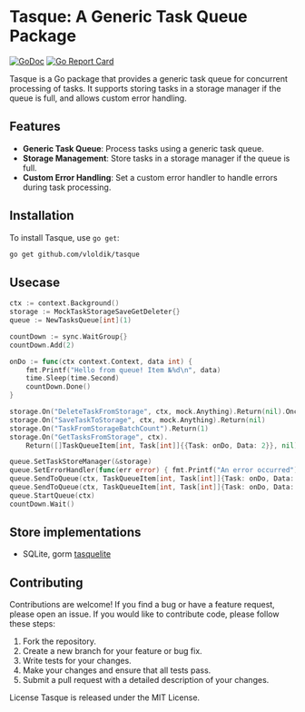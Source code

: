 # Tasque: A Generic Task Queue Package

[![GoDoc](https://godoc.org/github.com/vloldik/tasque?status.svg)](https://godoc.org/github.com/vloldik/tasque)
[![Go Report Card](https://goreportcard.com/badge/github.com/vloldik/tasque)](https://goreportcard.com/report/github.com/vloldik/tasque)

Tasque is a Go package that provides a generic task queue for concurrent processing of tasks. It supports storing tasks in a storage manager if the queue is full, and allows custom error handling.

## Features

- **Generic Task Queue**: Process tasks using a generic task queue.
- **Storage Management**: Store tasks in a storage manager if the queue is full.
- **Custom Error Handling**: Set a custom error handler to handle errors during task processing.

## Installation

To install Tasque, use `go get`:

```sh
go get github.com/vloldik/tasque
```

## Usecase

```go
ctx := context.Background()
storage := MockTaskStorageSaveGetDeleter{}
queue := NewTasksQueue[int](1)

countDown := sync.WaitGroup{}
countDown.Add(2)

onDo := func(ctx context.Context, data int) {
	fmt.Printf("Hello from queue! Item №%d\n", data)
	time.Sleep(time.Second)
	countDown.Done()
}

storage.On("DeleteTaskFromStorage", ctx, mock.Anything).Return(nil).Once()
storage.On("SaveTaskToStorage", ctx, mock.Anything).Return(nil)
storage.On("TaskFromStorageBatchCount").Return(1)
storage.On("GetTasksFromStorage", ctx).
	Return([]TaskQueueItem[int, Task[int]]{{Task: onDo, Data: 2}}, nil)

queue.SetTaskStoreManager(&storage)
queue.SetErrorHandler(func(err error) { fmt.Printf("An error occurred") })
queue.SendToQueue(ctx, TaskQueueItem[int, Task[int]]{Task: onDo, Data: 1})
queue.SendToQueue(ctx, TaskQueueItem[int, Task[int]]{Task: onDo, Data: 2})
queue.StartQueue(ctx)
countDown.Wait()
```

## Store implementations
* SQLite, gorm [tasquelite](https://github.com/vloldik/tasquelite)

## Contributing
Contributions are welcome! If you find a bug or have a feature request, please open an issue. If you would like to contribute code, please follow these steps:
1. Fork the repository.
2. Create a new branch for your feature or bug fix.
3. Write tests for your changes.
4. Make your changes and ensure that all tests pass.
5. Submit a pull request with a detailed description of your changes.

License
Tasque is released under the MIT License.
